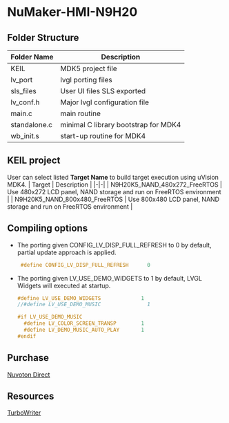 # **NuMaker-HMI-N9H20**

## **Folder Structure**

| Folder Name | Description |
|-|-|
| KEIL | MDK5 project file |
| lv_port | lvgl porting files |
| sls_files | User UI files SLS exported |
| lv_conf.h | Major lvgl configuration file |
| main.c | main routine |
| standalone.c | minimal C library bootstrap for MDK4 |
| wb_init.s | start-up routine for MDK4 |

## **KEIL project**

User can select listed **Target Name** to build target execution using uVision MDK4.
| Target | Description |
|-|-|
| N9H20K5_NAND_480x272_FreeRTOS | Use 480x272 LCD panel, NAND storage and run on FreeRTOS environment |
| N9H20K5_NAND_800x480_FreeRTOS | Use 800x480 LCD panel, NAND storage and run on FreeRTOS environment |

## **Compiling options**

- The porting given CONFIG_LV_DISP_FULL_REFRESH to 0 by default, partial update approach is applied.

  ```c
   #define CONFIG_LV_DISP_FULL_REFRESH      0
  ```

- The porting given LV_USE_DEMO_WIDGETS to 1 by default, LVGL Widgets will executed at startup.

  ```c
  #define LV_USE_DEMO_WIDGETS             1
  //#define LV_USE_DEMO_MUSIC               1

  #if LV_USE_DEMO_MUSIC
    #define LV_COLOR_SCREEN_TRANSP        1
    #define LV_DEMO_MUSIC_AUTO_PLAY       1
  #endif
  ```

## **Purchase**

[Nuvoton Direct](https://direct.nuvoton.com/en/numaker-emwin-n9h20)

## **Resources**

[TurboWriter](../../bsp/n9h20/Tools/PC_Tools)
